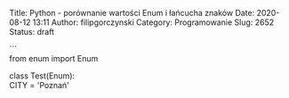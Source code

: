 Title: Python - porównanie wartości Enum i łańcucha znaków
Date: 2020-08-12 13:11
Author: filipgorczynski
Category: Programowanie
Slug: 2652
Status: draft

\`\`\`  
from enum import Enum

class Test(Enum):  
CITY = 'Poznań'

 

 
